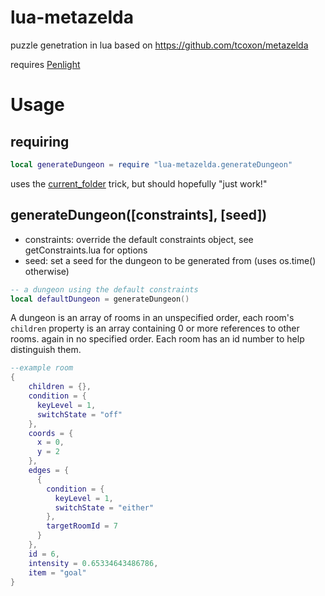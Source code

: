 # lua-metazelda
puzzle genetration in lua based on https://github.com/tcoxon/metazelda

requires [Penlight](https://github.com/stevedonovan/Penlight)

# Usage

## requiring
```lua
local generateDungeon = require "lua-metazelda.generateDungeon"
```

uses the [current_folder](http://kiki.to/blog/2014/04/12/rule-5-beware-of-multiple-files/) trick, but should hopefully "just work!"  

## generateDungeon([constraints], [seed])

* constraints: override the default constraints object, see getConstraints.lua for options
* seed: set a seed for the dungeon to be generated from (uses os.time() otherwise)

```lua
-- a dungeon using the default constraints
local defaultDungeon = generateDungeon()
```

A dungeon is an array of rooms in an unspecified order, each room's ```children``` property is an array containing 0 or more references to other rooms. again in no specified order.
Each room has an id number to help distinguish them. 

```lua
--example room
{
	children = {},
	condition = {
	  keyLevel = 1,
	  switchState = "off"
	},
	coords = {
	  x = 0,
	  y = 2
	},
	edges = {
	  {
		condition = {
		  keyLevel = 1,
		  switchState = "either"
		},
		targetRoomId = 7
	  }
	},
	id = 6,
	intensity = 0.65334643486786,
	item = "goal"
}
```
